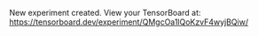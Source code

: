 
New experiment created. View your TensorBoard at: https://tensorboard.dev/experiment/QMgcOa1lQoKzvF4wyjBQiw/